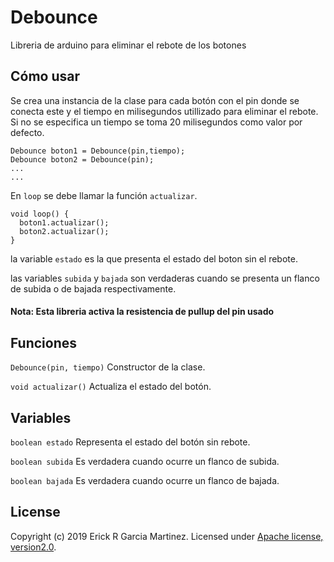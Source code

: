 # Debounce
Libreria de arduino para eliminar el rebote de los botones


## Cómo usar
Se crea una instancia de la clase para cada botón con el pin donde se conecta este y el tiempo en milisegundos utillizado para eliminar el rebote. Si no se especifica un tiempo se toma 20 milisegundos como valor por defecto. 
```
Debounce boton1 = Debounce(pin,tiempo);
Debounce boton2 = Debounce(pin);
...
...
```

En `loop` se debe llamar la función `actualizar`.
```
void loop() {
  boton1.actualizar();
  boton2.actualizar();
}
```

la variable `estado` es la que presenta el estado del boton sin el rebote.

las variables `subida` y `bajada` son verdaderas cuando se presenta un flanco de subida o de bajada respectivamente.

#### Nota: Esta libreria activa la resistencia de pullup del pin usado


## Funciones
```Debounce(pin, tiempo)```
Constructor de la clase.

```void actualizar()```
Actualiza el estado del botón.

## Variables

```boolean estado```
Representa el estado del botón sin rebote.

```boolean subida```
Es verdadera cuando ocurre un flanco de subida.

```boolean bajada```
Es verdadera cuando ocurre un flanco de bajada.


## License
Copyright (c) 2019 Erick R Garcia Martinez.
Licensed under [Apache license, version2.0](LICENSE).
